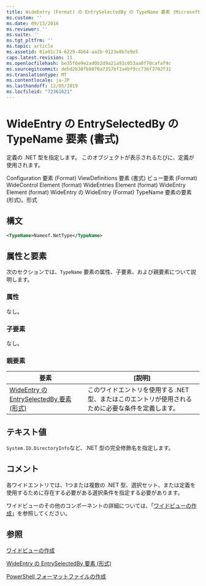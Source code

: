 ```yaml
---
title: WideEntry (Format) の EntrySelectedBy の TypeName 要素 |Microsoft Docs
ms.custom: ''
ms.date: 09/13/2016
ms.reviewer: ''
ms.suite: ''
ms.tgt_pltfrm: ''
ms.topic: article
ms.assetid: 81a91c74-6229-4b64-aa2b-9123e8b7e9e5
caps.latest.revision: 11
ms.openlocfilehash: be35f6e9e2ad0b2d9a21a91c053aa0f70cafaf9c
ms.sourcegitcommit: debd2b38fb8070a7357bf1a4bf9cc736f3702f31
ms.translationtype: MT
ms.contentlocale: ja-JP
ms.lasthandoff: 12/05/2019
ms.locfileid: "72361621"
---
```

# <a name="typename-element-for-entryselectedby-for-wideentry-format"></a>WideEntry の EntrySelectedBy の TypeName 要素 (書式)

定義の .NET 型を指定します。 このオブジェクトが表示されるたびに、定義が使用されます。

Configuration 要素 (Format) ViewDefinitions 要素 (書式) ビュー要素 (Format) WideControl Element (format) WideEntries Element (format) WideEntry Element (format) WideEntry の WideEntry (Format) TypeName 要素の要素 (形式)。形式

## <a name="syntax"></a>構文

```xml
<TypeName>Nameof.NetType</TypeName>
```

## <a name="attributes-and-elements"></a>属性と要素

次のセクションでは、`TypeName` 要素の属性、子要素、および親要素について説明します。

### <a name="attributes"></a>属性

なし。

### <a name="child-elements"></a>子要素

なし。

### <a name="parent-elements"></a>親要素

|要素|[説明]|
|-------------|-----------------|
|[WideEntry の EntrySelectedBy 要素 (形式)](./entryselectedby-element-for-wideentry-format.md)|このワイドエントリを使用する .NET 型、またはこのエントリが使用されるために必要な条件を定義します。|

## <a name="text-value"></a>テキスト値

`System.IO.DirectoryInfo`など、.NET 型の完全修飾名を指定します。

## <a name="remarks"></a>コメント

各ワイドエントリでは、1つまたは複数の .NET 型、選択セット、または定義を使用するために存在する必要がある選択条件を指定する必要があります。

ワイドビューのその他のコンポーネントの詳細については、「[ワイドビューの作成](./creating-a-wide-view.md)」を参照してください。

## <a name="see-also"></a>参照

[ワイドビューの作成](./creating-a-wide-view.md)

[WideEntry の EntrySelectedBy 要素 (形式)](./entryselectedby-element-for-wideentry-format.md)

[PowerShell フォーマットファイルの作成](./writing-a-powershell-formatting-file.md)
